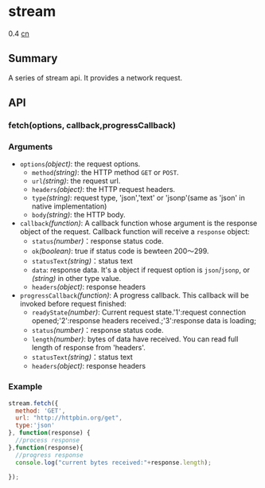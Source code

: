 # stream
<span class="weex-version">0.4</span>
<a href="https://github.com/weexteam/article/issues/53"  class="weex-translate">cn</a>


## Summary

A series of stream api. It provides a network request.

## API

### fetch(options, callback,progressCallback)

### Arguments

* `options`*(object)*: the request options.
  * `method`*(string)*: the HTTP method `GET` or `POST`.
  * `url`*(string)*: the request url.
  * `headers`*(object)*: the HTTP request headers.
  * `type`*(string)*: request type, 'json','text' or 'jsonp'(same as 'json' in native implementation)
  * `body`*(string)*: the HTTP body.
* `callback`*(function)*: A callback function whose argument is the response object of the request. Callback function will receive a `response` object:   
  * `status`*(number)*：response status code.
  * `ok`*(boolean)*: true if status code is bewteen 200～299.
  * `statusText`*(string)*：status text 
  * `data`: response data. It's a object if request option is `json`/`jsonp`, or *(string)* in other type value.
  * `headers`*(object)*: response headers
* `progressCallback`*(function)*: A progress callback. This callback will be invoked before request finished:   
  * `readyState`*(number)*: Current request state.'1':request connection opened;'2':response headers received.;'3':response data is loading;
  * `status`*(number)*：response status code.
  * `length`*(number)*: bytes of data have received. You can read full length of response from 'headers'.
  * `statusText`*(string)*：status text 
  * `headers`*(object)*: response headers



### Example

```javascript
stream.fetch({
  method: 'GET',
  url: "http://httpbin.org/get",
  type:'json'
}, function(response) {
  //process response
},function(response){
  //progress response
  console.log("current bytes received:"+response.length);
  
});
```
  
    